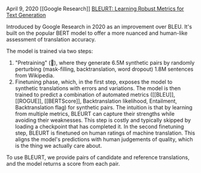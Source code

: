 April 9, 2020
[[Google Research]]
[BLEURT: Learning Robust Metrics for Text Generation](https://arxiv.org/abs/2004.04696)

Introduced by Google Research in 2020 as an improvement over BLEU. It's built on the popular BERT model to offer a more nuanced and human-like assessment of translation accuracy.

The model is trained via two steps:
1. "Pretraining" (🤢), where they generate 6.5M synthetic pairs by randomly perturbing (mask-filling, backtranslation, word dropout) 1.8M sentences from Wikipedia.
2. Finetuning phase, which, in the first step, exposes the model to synthetic translations with errors and variations. The model is then trained to predict a combination of automated metrics ([[BLEU]], [[ROGUE]], [[BERTScore]], Backtranslation likelihood, Entailment, Backtranslation flag) for synthetic pairs. The intuition is that by learning from multiple metrics, BLEURT can capture their strengths while avoiding their weaknesses. This step is costly and typically skipped by loading a checkpoint that has completed it. In the second finetuning step, BLEURT is finetuned on human ratings of machine translation. This aligns the model's predictions with human judgements of quality, which is the thing we actually care about.

To use BLEURT, we provide pairs of candidate and reference translations, and the model returns a score from each pair.